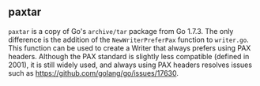 paxtar
------
`paxtar` is a copy of Go's `archive/tar` package from Go 1.7.3. The only difference is the addition of the
`NewWriterPreferPax` function to `writer.go`. This function can be used to create a Writer that always prefers using PAX
headers. Although the PAX standard is slightly less compatible (defined in 2001), it is still widely used, and always
using PAX headers resolves issues such as https://github.com/golang/go/issues/17630.
